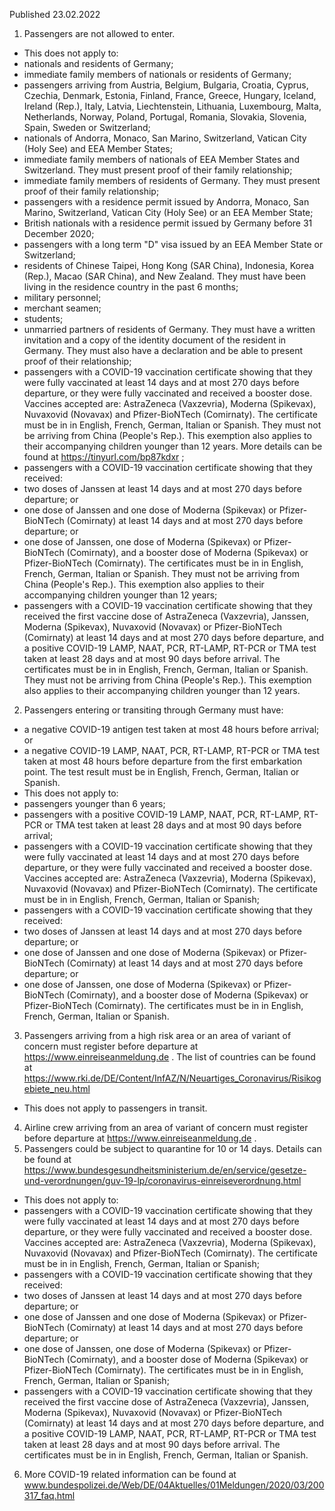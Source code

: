 Published 23.02.2022
1. Passengers are not allowed to enter.
- This does not apply to:
- nationals and residents of Germany;
- immediate family members of nationals or residents of Germany;
- passengers arriving from Austria, Belgium, Bulgaria, Croatia, Cyprus, Czechia, Denmark, Estonia, Finland, France, Greece, Hungary, Iceland, Ireland (Rep.), Italy, Latvia, Liechtenstein, Lithuania, Luxembourg, Malta, Netherlands, Norway, Poland, Portugal, Romania, Slovakia, Slovenia, Spain, Sweden or Switzerland;
- nationals of Andorra, Monaco, San Marino, Switzerland, Vatican City (Holy See) and EEA Member States;
- immediate family members of nationals of EEA Member States and Switzerland. They must present proof of their family relationship;
- immediate family members of residents of Germany. They must present proof of their family relationship;
- passengers with a residence permit issued by Andorra, Monaco, San Marino, Switzerland, Vatican City (Holy See) or an EEA Member State;
- British nationals with a residence permit issued by Germany before 31 December 2020;
- passengers with a long term "D" visa issued by an EEA Member State or Switzerland;
- residents of Chinese Taipei, Hong Kong (SAR China), Indonesia, Korea (Rep.), Macao (SAR China), and New Zealand. They must have been living in the residence country in the past 6 months;
- military personnel;
- merchant seamen;
- students;
- unmarried partners of residents of Germany. They must have a written invitation and a copy of the identity document of the resident in Germany. They must also have a declaration and be able to present proof of their relationship;
- passengers with a COVID-19 vaccination certificate showing that they were fully vaccinated at least 14 days and at most 270 days before departure, or they were fully vaccinated and received a booster dose. Vaccines accepted are: AstraZeneca (Vaxzevria), Moderna (Spikevax), Nuvaxovid (Novavax) and Pfizer-BioNTech (Comirnaty). The certificate must be in in English, French, German, Italian or Spanish. They must not be arriving from China (People's Rep.). This exemption also applies to their accompanying children younger than 12 years. More details can be found at <a href="https://tinyurl.com/bp87kdxr">https://tinyurl.com/bp87kdxr</a> ;
- passengers with a COVID-19 vaccination certificate showing that they received:
- two doses of Janssen at least 14 days and at most 270 days before departure; or
- one dose of Janssen and one dose of Moderna (Spikevax) or Pfizer-BioNTech (Comirnaty) at least 14 days and at most 270 days before departure; or
- one dose of Janssen, one dose of Moderna (Spikevax) or Pfizer-BioNTech (Comirnaty), and a booster dose of Moderna (Spikevax) or Pfizer-BioNTech (Comirnaty).
The certificates must be in in English, French, German, Italian or Spanish. They must not be arriving from China (People's Rep.). This exemption also applies to their accompanying children younger than 12 years;
- passengers with a COVID-19 vaccination certificate showing that they received the first vaccine dose of AstraZeneca (Vaxzevria), Janssen, Moderna (Spikevax), Nuvaxovid (Novavax) or Pfizer-BioNTech (Comirnaty) at least 14 days and at most 270 days before departure, and a positive COVID-19 LAMP, NAAT, PCR, RT-LAMP, RT-PCR or TMA test taken at least 28 days and at most 90 days before arrival. The certificates must be in in English, French, German, Italian or Spanish. They must not be arriving from China (People's Rep.). This exemption also applies to their accompanying children younger than 12 years.
2. Passengers entering or transiting through Germany must have:
- a negative COVID-19 antigen test taken at most 48 hours before arrival; or
- a negative COVID-19 LAMP, NAAT, PCR, RT-LAMP, RT-PCR or TMA test taken at most 48 hours before departure from the first embarkation point.
The test result must be in English, French, German, Italian or Spanish.
- This does not apply to:
- passengers younger than 6 years;
- passengers with a positive COVID-19 LAMP, NAAT, PCR, RT-LAMP, RT-PCR or TMA test taken at least 28 days and at most 90 days before arrival;
- passengers with a COVID-19 vaccination certificate showing that they were fully vaccinated at least 14 days and at most 270 days before departure, or they were fully vaccinated and received a booster dose. Vaccines accepted are: AstraZeneca (Vaxzevria), Moderna (Spikevax), Nuvaxovid (Novavax) and Pfizer-BioNTech (Comirnaty). The certificate must be in in English, French, German, Italian or Spanish;
- passengers with a COVID-19 vaccination certificate showing that they received:
- two doses of Janssen at least 14 days and at most 270 days before departure; or
- one dose of Janssen and one dose of Moderna (Spikevax) or Pfizer-BioNTech (Comirnaty) at least 14 days and at most 270 days before departure; or
- one dose of Janssen, one dose of Moderna (Spikevax) or Pfizer-BioNTech (Comirnaty), and a booster dose of Moderna (Spikevax) or Pfizer-BioNTech (Comirnaty). The certificates must be in in English, French, German, Italian or Spanish.
3. Passengers arriving from a high risk area or an area of variant of concern must register before departure at <a href="https://www.einreiseanmeldung.de/">https://www.einreiseanmeldung.de</a> . The list of countries can be found at <a href="https://www.rki.de/DE/Content/InfAZ/N/Neuartiges_Coronavirus/Risikogebiete_neu.html">https://www.rki.de/DE/Content/InfAZ/N/Neuartiges_Coronavirus/Risikogebiete_neu.html</a>
- This does not apply to passengers in transit.
4. Airline crew arriving from an area of variant of concern must register before departure at <a href="https://www.einreiseanmeldung.de/">https://www.einreiseanmeldung.de</a> .
5. Passengers could be subject to quarantine for 10 or 14 days. Details can be found at <a href="https://www.bundesgesundheitsministerium.de/en/service/gesetze-und-verordnungen/guv-19-lp/coronavirus-einreiseverordnung.html">https://www.bundesgesundheitsministerium.de/en/service/gesetze-und-verordnungen/guv-19-lp/coronavirus-einreiseverordnung.html</a>
- This does not apply to:
- passengers with a COVID-19 vaccination certificate showing that they were fully vaccinated at least 14 days and at most 270 days before departure, or they were fully vaccinated and received a booster dose. Vaccines accepted are: AstraZeneca (Vaxzevria), Moderna (Spikevax), Nuvaxovid (Novavax) and Pfizer-BioNTech (Comirnaty). The certificate must be in in English, French, German, Italian or Spanish;
- passengers with a COVID-19 vaccination certificate showing that they received:
- two doses of Janssen at least 14 days and at most 270 days before departure; or
- one dose of Janssen and one dose of Moderna (Spikevax) or Pfizer-BioNTech (Comirnaty) at least 14 days and at most 270 days before departure; or
- one dose of Janssen, one dose of Moderna (Spikevax) or Pfizer-BioNTech (Comirnaty), and a booster dose of Moderna (Spikevax) or Pfizer-BioNTech (Comirnaty). The certificates must be in in English, French, German, Italian or Spanish;
- passengers with a COVID-19 vaccination certificate showing that they received the first vaccine dose of AstraZeneca (Vaxzevria), Janssen, Moderna (Spikevax), Nuvaxovid (Novavax) or Pfizer-BioNTech (Comirnaty) at least 14 days and at most 270 days before departure, and a positive COVID-19 LAMP, NAAT, PCR, RT-LAMP, RT-PCR or TMA test taken at least 28 days and at most 90 days before arrival. The certificates must be in in English, French, German, Italian or Spanish.
6. More COVID-19 related information can be found at <a href="http://www.bundespolizei.de/Web/DE/04Aktuelles/01Meldungen/2020/03/200317_faq.html">www.bundespolizei.de/Web/DE/04Aktuelles/01Meldungen/2020/03/200317_faq.html</a>
